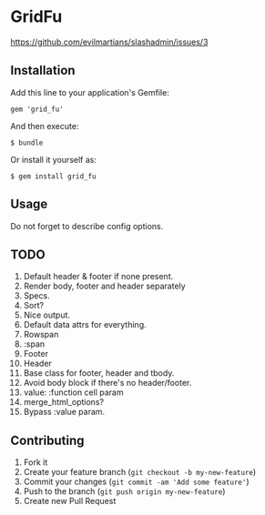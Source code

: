 # GridFu

https://github.com/evilmartians/slashadmin/issues/3

## Installation

Add this line to your application's Gemfile:

    gem 'grid_fu'

And then execute:

    $ bundle

Or install it yourself as:

    $ gem install grid_fu

## Usage

Do not forget to describe config options.

## TODO

1. Default header & footer if none present.
2. Render body, footer and header separately
3. Specs.
4. Sort?
5. Nice output.
6. Default data attrs for everything.
7. Rowspan
8. :span
9. Footer
10. Header
11. Base class for footer, header and tbody.
12. Avoid body block if there's no header/footer.
13. value: :function cell param
14. merge_html_options?
15. Bypass :value param.

## Contributing

1. Fork it
2. Create your feature branch (`git checkout -b my-new-feature`)
3. Commit your changes (`git commit -am 'Add some feature'`)
4. Push to the branch (`git push origin my-new-feature`)
5. Create new Pull Request
